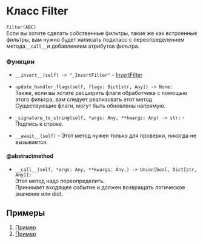 # Класс Filter
`Filter(ABC)`\
Если вы хотите сделать собственные фильтры, такие же как встроенные фильтры, вам нужно будет написать подкласс с переопределением метода`__call__`и добавлением атрибутов фильтра.

### Функции

- `__invert__(self) -> "_InvertFilter"` - [InvertFilter](<ссылка на filters/logic.md>)


- `update_handler_flags(self, flags: Dict[str, Any]) -> None:`\
Также, если вы хотите расширить флаги обработчика с помощью этого фильтра, вам следует реализовать этот метод\
Существующие флаги, могут быть обновлены напрямую.


- `_signature_to_string(self, *args: Any, **kwargs: Any) -> str:` - Подпись к строке.


- `__await__(self)` - Этот метод нужен только для проверки, никогда не вызывается.
#### @abstractmethod
- `__call__(self, *args: Any, **kwargs: Any,) -> Union[bool, Dict[str, Any]]:`\
Этот метод надо переопределить.\
Принимает входящее событие и должен возвращать логическое значение или dict.


## Примеры
1. [Пример](https://github.com/K1rL3s/aliceio/blob/examples/examples/context_addition.py)
2. [Пример](https://github.com/K1rL3s/aliceio/blob/examples/examples/custom_filter.py)
